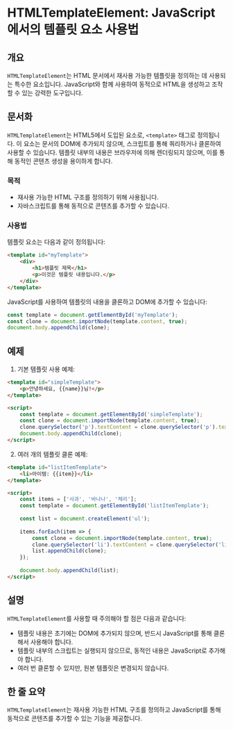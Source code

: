 <!--
Meta Description: # HTMLTemplateElement: JavaScript에서의 템플릿 요소 사용법 ## 개요 `HTMLTemplateElement`는 HTML 문서에서 재사용 가능한 템플릿을 정의하는 데 사용되는 특수한 요소입니다. JavaScript와 함께 사용하여 동적으로 HT...
Meta Keywords: template, document, clone, 템플릿, const
-->

# HTMLTemplateElement: JavaScript에서의 템플릿 요소 사용법

## 개요
`HTMLTemplateElement`는 HTML 문서에서 재사용 가능한 템플릿을 정의하는 데 사용되는 특수한 요소입니다. JavaScript와 함께 사용하여 동적으로 HTML을 생성하고 조작할 수 있는 강력한 도구입니다.

## 문서화
`HTMLTemplateElement`는 HTML5에서 도입된 요소로, `<template>` 태그로 정의됩니다. 이 요소는 문서의 DOM에 추가되지 않으며, 스크립트를 통해 쿼리하거나 클론하여 사용할 수 있습니다. 템플릿 내부의 내용은 브라우저에 의해 렌더링되지 않으며, 이를 통해 동적인 콘텐츠 생성을 용이하게 합니다.

### 목적
- 재사용 가능한 HTML 구조를 정의하기 위해 사용됩니다.
- 자바스크립트를 통해 동적으로 콘텐츠를 추가할 수 있습니다.

### 사용법
템플릿 요소는 다음과 같이 정의됩니다:

```html
<template id="myTemplate">
    <div>
        <h1>템플릿 제목</h1>
        <p>이것은 템플릿 내용입니다.</p>
    </div>
</template>
```

JavaScript를 사용하여 템플릿의 내용을 클론하고 DOM에 추가할 수 있습니다:

```javascript
const template = document.getElementById('myTemplate');
const clone = document.importNode(template.content, true);
document.body.appendChild(clone);
```

## 예제
1. 기본 템플릿 사용 예제:

```html
<template id="simpleTemplate">
    <p>안녕하세요, {{name}}님!</p>
</template>

<script>
    const template = document.getElementById('simpleTemplate');
    const clone = document.importNode(template.content, true);
    clone.querySelector('p').textContent = clone.querySelector('p').textContent.replace('{{name}}', '홍길동');
    document.body.appendChild(clone);
</script>
```

2. 여러 개의 템플릿 클론 예제:

```html
<template id="listItemTemplate">
    <li>아이템: {{item}}</li>
</template>

<script>
    const items = ['사과', '바나나', '체리'];
    const template = document.getElementById('listItemTemplate');
    
    const list = document.createElement('ul');
    
    items.forEach(item => {
        const clone = document.importNode(template.content, true);
        clone.querySelector('li').textContent = clone.querySelector('li').textContent.replace('{{item}}', item);
        list.appendChild(clone);
    });
    
    document.body.appendChild(list);
</script>
```

## 설명
`HTMLTemplateElement`를 사용할 때 주의해야 할 점은 다음과 같습니다:

- 템플릿 내용은 초기에는 DOM에 추가되지 않으며, 반드시 JavaScript를 통해 클론해서 사용해야 합니다.
- 템플릿 내부의 스크립트는 실행되지 않으므로, 동적인 내용은 JavaScript로 추가해야 합니다.
- 여러 번 클론할 수 있지만, 원본 템플릿은 변경되지 않습니다.

## 한 줄 요약
`HTMLTemplateElement`는 재사용 가능한 HTML 구조를 정의하고 JavaScript를 통해 동적으로 콘텐츠를 추가할 수 있는 기능을 제공합니다.